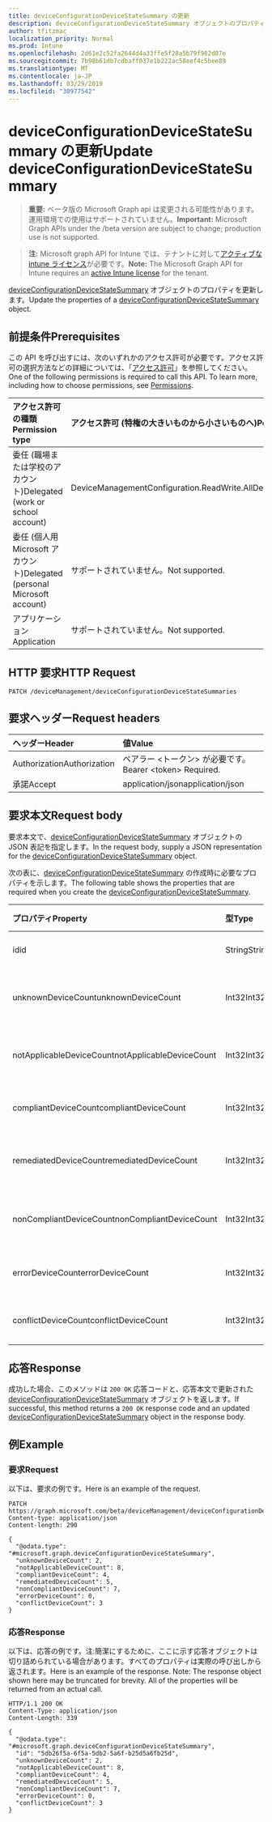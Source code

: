 ```yaml
---
title: deviceConfigurationDeviceStateSummary の更新
description: deviceConfigurationDeviceStateSummary オブジェクトのプロパティを更新します。
author: tfitzmac
localization_priority: Normal
ms.prod: Intune
ms.openlocfilehash: 2d61e2c52fa2644d4a33ffe5f28a5b79f982d87e
ms.sourcegitcommit: 7b98b61db7cdbaff037e1b222ac58eef4c5bee89
ms.translationtype: MT
ms.contentlocale: ja-JP
ms.lasthandoff: 03/29/2019
ms.locfileid: "30977542"
---
```

# <a name="update-deviceconfigurationdevicestatesummary"></a><span data-ttu-id="a0cc1-103">deviceConfigurationDeviceStateSummary の更新</span><span class="sxs-lookup"><span data-stu-id="a0cc1-103">Update deviceConfigurationDeviceStateSummary</span></span>

> <span data-ttu-id="a0cc1-104">**重要:** ベータ版の Microsoft Graph api は変更される可能性があります。運用環境での使用はサポートされていません。</span><span class="sxs-lookup"><span data-stu-id="a0cc1-104">**Important:** Microsoft Graph APIs under the /beta version are subject to change; production use is not supported.</span></span>

> <span data-ttu-id="a0cc1-105">**注:** Microsoft graph API for Intune では、テナントに対して[アクティブな intune ライセンス](https://go.microsoft.com/fwlink/?linkid=839381)が必要です。</span><span class="sxs-lookup"><span data-stu-id="a0cc1-105">**Note:** The Microsoft Graph API for Intune requires an [active Intune license](https://go.microsoft.com/fwlink/?linkid=839381) for the tenant.</span></span>

<span data-ttu-id="a0cc1-106">[deviceConfigurationDeviceStateSummary](../resources/intune-deviceconfig-deviceconfigurationdevicestatesummary.md) オブジェクトのプロパティを更新します。</span><span class="sxs-lookup"><span data-stu-id="a0cc1-106">Update the properties of a [deviceConfigurationDeviceStateSummary](../resources/intune-deviceconfig-deviceconfigurationdevicestatesummary.md) object.</span></span>

## <a name="prerequisites"></a><span data-ttu-id="a0cc1-107">前提条件</span><span class="sxs-lookup"><span data-stu-id="a0cc1-107">Prerequisites</span></span>
<span data-ttu-id="a0cc1-p101">この API を呼び出すには、次のいずれかのアクセス許可が必要です。アクセス許可の選択方法などの詳細については、「[アクセス許可](/graph/permissions-reference)」を参照してください。</span><span class="sxs-lookup"><span data-stu-id="a0cc1-p101">One of the following permissions is required to call this API. To learn more, including how to choose permissions, see [Permissions](/graph/permissions-reference).</span></span>

|<span data-ttu-id="a0cc1-110">アクセス許可の種類</span><span class="sxs-lookup"><span data-stu-id="a0cc1-110">Permission type</span></span>|<span data-ttu-id="a0cc1-111">アクセス許可 (特権の大きいものから小さいものへ)</span><span class="sxs-lookup"><span data-stu-id="a0cc1-111">Permissions (from most to least privileged)</span></span>|
|:---|:---|
|<span data-ttu-id="a0cc1-112">委任 (職場または学校のアカウント)</span><span class="sxs-lookup"><span data-stu-id="a0cc1-112">Delegated (work or school account)</span></span>|<span data-ttu-id="a0cc1-113">DeviceManagementConfiguration.ReadWrite.All</span><span class="sxs-lookup"><span data-stu-id="a0cc1-113">DeviceManagementConfiguration.ReadWrite.All</span></span>|
|<span data-ttu-id="a0cc1-114">委任 (個人用 Microsoft アカウント)</span><span class="sxs-lookup"><span data-stu-id="a0cc1-114">Delegated (personal Microsoft account)</span></span>|<span data-ttu-id="a0cc1-115">サポートされていません。</span><span class="sxs-lookup"><span data-stu-id="a0cc1-115">Not supported.</span></span>|
|<span data-ttu-id="a0cc1-116">アプリケーション</span><span class="sxs-lookup"><span data-stu-id="a0cc1-116">Application</span></span>|<span data-ttu-id="a0cc1-117">サポートされていません。</span><span class="sxs-lookup"><span data-stu-id="a0cc1-117">Not supported.</span></span>|

## <a name="http-request"></a><span data-ttu-id="a0cc1-118">HTTP 要求</span><span class="sxs-lookup"><span data-stu-id="a0cc1-118">HTTP Request</span></span>
<!-- {
  "blockType": "ignored"
}
-->
``` http
PATCH /deviceManagement/deviceConfigurationDeviceStateSummaries
```

## <a name="request-headers"></a><span data-ttu-id="a0cc1-119">要求ヘッダー</span><span class="sxs-lookup"><span data-stu-id="a0cc1-119">Request headers</span></span>
|<span data-ttu-id="a0cc1-120">ヘッダー</span><span class="sxs-lookup"><span data-stu-id="a0cc1-120">Header</span></span>|<span data-ttu-id="a0cc1-121">値</span><span class="sxs-lookup"><span data-stu-id="a0cc1-121">Value</span></span>|
|:---|:---|
|<span data-ttu-id="a0cc1-122">Authorization</span><span class="sxs-lookup"><span data-stu-id="a0cc1-122">Authorization</span></span>|<span data-ttu-id="a0cc1-123">ベアラー &lt;トークン&gt; が必要です。</span><span class="sxs-lookup"><span data-stu-id="a0cc1-123">Bearer &lt;token&gt; Required.</span></span>|
|<span data-ttu-id="a0cc1-124">承諾</span><span class="sxs-lookup"><span data-stu-id="a0cc1-124">Accept</span></span>|<span data-ttu-id="a0cc1-125">application/json</span><span class="sxs-lookup"><span data-stu-id="a0cc1-125">application/json</span></span>|

## <a name="request-body"></a><span data-ttu-id="a0cc1-126">要求本文</span><span class="sxs-lookup"><span data-stu-id="a0cc1-126">Request body</span></span>
<span data-ttu-id="a0cc1-127">要求本文で、[deviceConfigurationDeviceStateSummary](../resources/intune-deviceconfig-deviceconfigurationdevicestatesummary.md) オブジェクトの JSON 表記を指定します。</span><span class="sxs-lookup"><span data-stu-id="a0cc1-127">In the request body, supply a JSON representation for the [deviceConfigurationDeviceStateSummary](../resources/intune-deviceconfig-deviceconfigurationdevicestatesummary.md) object.</span></span>

<span data-ttu-id="a0cc1-128">次の表に、[deviceConfigurationDeviceStateSummary](../resources/intune-deviceconfig-deviceconfigurationdevicestatesummary.md) の作成時に必要なプロパティを示します。</span><span class="sxs-lookup"><span data-stu-id="a0cc1-128">The following table shows the properties that are required when you create the [deviceConfigurationDeviceStateSummary](../resources/intune-deviceconfig-deviceconfigurationdevicestatesummary.md).</span></span>

|<span data-ttu-id="a0cc1-129">プロパティ</span><span class="sxs-lookup"><span data-stu-id="a0cc1-129">Property</span></span>|<span data-ttu-id="a0cc1-130">型</span><span class="sxs-lookup"><span data-stu-id="a0cc1-130">Type</span></span>|<span data-ttu-id="a0cc1-131">説明</span><span class="sxs-lookup"><span data-stu-id="a0cc1-131">Description</span></span>|
|:---|:---|:---|
|<span data-ttu-id="a0cc1-132">id</span><span class="sxs-lookup"><span data-stu-id="a0cc1-132">id</span></span>|<span data-ttu-id="a0cc1-133">String</span><span class="sxs-lookup"><span data-stu-id="a0cc1-133">String</span></span>|<span data-ttu-id="a0cc1-134">エンティティのキー。</span><span class="sxs-lookup"><span data-stu-id="a0cc1-134">Key of the entity.</span></span>|
|<span data-ttu-id="a0cc1-135">unknownDeviceCount</span><span class="sxs-lookup"><span data-stu-id="a0cc1-135">unknownDeviceCount</span></span>|<span data-ttu-id="a0cc1-136">Int32</span><span class="sxs-lookup"><span data-stu-id="a0cc1-136">Int32</span></span>|<span data-ttu-id="a0cc1-137">不明なデバイスの数</span><span class="sxs-lookup"><span data-stu-id="a0cc1-137">Number of unknown devices</span></span>|
|<span data-ttu-id="a0cc1-138">notApplicableDeviceCount</span><span class="sxs-lookup"><span data-stu-id="a0cc1-138">notApplicableDeviceCount</span></span>|<span data-ttu-id="a0cc1-139">Int32</span><span class="sxs-lookup"><span data-stu-id="a0cc1-139">Int32</span></span>|<span data-ttu-id="a0cc1-140">該当しないデバイスの数</span><span class="sxs-lookup"><span data-stu-id="a0cc1-140">Number of not applicable devices</span></span>|
|<span data-ttu-id="a0cc1-141">compliantDeviceCount</span><span class="sxs-lookup"><span data-stu-id="a0cc1-141">compliantDeviceCount</span></span>|<span data-ttu-id="a0cc1-142">Int32</span><span class="sxs-lookup"><span data-stu-id="a0cc1-142">Int32</span></span>|<span data-ttu-id="a0cc1-143">準拠デバイスの数</span><span class="sxs-lookup"><span data-stu-id="a0cc1-143">Number of compliant devices</span></span>|
|<span data-ttu-id="a0cc1-144">remediatedDeviceCount</span><span class="sxs-lookup"><span data-stu-id="a0cc1-144">remediatedDeviceCount</span></span>|<span data-ttu-id="a0cc1-145">Int32</span><span class="sxs-lookup"><span data-stu-id="a0cc1-145">Int32</span></span>|<span data-ttu-id="a0cc1-146">修復済みデバイスの数</span><span class="sxs-lookup"><span data-stu-id="a0cc1-146">Number of remediated devices</span></span>|
|<span data-ttu-id="a0cc1-147">nonCompliantDeviceCount</span><span class="sxs-lookup"><span data-stu-id="a0cc1-147">nonCompliantDeviceCount</span></span>|<span data-ttu-id="a0cc1-148">Int32</span><span class="sxs-lookup"><span data-stu-id="a0cc1-148">Int32</span></span>|<span data-ttu-id="a0cc1-149">準拠していないデバイスの数</span><span class="sxs-lookup"><span data-stu-id="a0cc1-149">Number of NonCompliant devices</span></span>|
|<span data-ttu-id="a0cc1-150">errorDeviceCount</span><span class="sxs-lookup"><span data-stu-id="a0cc1-150">errorDeviceCount</span></span>|<span data-ttu-id="a0cc1-151">Int32</span><span class="sxs-lookup"><span data-stu-id="a0cc1-151">Int32</span></span>|<span data-ttu-id="a0cc1-152">エラー デバイスの数</span><span class="sxs-lookup"><span data-stu-id="a0cc1-152">Number of error devices</span></span>|
|<span data-ttu-id="a0cc1-153">conflictDeviceCount</span><span class="sxs-lookup"><span data-stu-id="a0cc1-153">conflictDeviceCount</span></span>|<span data-ttu-id="a0cc1-154">Int32</span><span class="sxs-lookup"><span data-stu-id="a0cc1-154">Int32</span></span>|<span data-ttu-id="a0cc1-155">競合デバイスの数</span><span class="sxs-lookup"><span data-stu-id="a0cc1-155">Number of conflict devices</span></span>|



## <a name="response"></a><span data-ttu-id="a0cc1-156">応答</span><span class="sxs-lookup"><span data-stu-id="a0cc1-156">Response</span></span>
<span data-ttu-id="a0cc1-157">成功した場合、このメソッドは `200 OK` 応答コードと、応答本文で更新された [deviceConfigurationDeviceStateSummary](../resources/intune-deviceconfig-deviceconfigurationdevicestatesummary.md) オブジェクトを返します。</span><span class="sxs-lookup"><span data-stu-id="a0cc1-157">If successful, this method returns a `200 OK` response code and an updated [deviceConfigurationDeviceStateSummary](../resources/intune-deviceconfig-deviceconfigurationdevicestatesummary.md) object in the response body.</span></span>

## <a name="example"></a><span data-ttu-id="a0cc1-158">例</span><span class="sxs-lookup"><span data-stu-id="a0cc1-158">Example</span></span>

### <a name="request"></a><span data-ttu-id="a0cc1-159">要求</span><span class="sxs-lookup"><span data-stu-id="a0cc1-159">Request</span></span>
<span data-ttu-id="a0cc1-160">以下は、要求の例です。</span><span class="sxs-lookup"><span data-stu-id="a0cc1-160">Here is an example of the request.</span></span>
``` http
PATCH https://graph.microsoft.com/beta/deviceManagement/deviceConfigurationDeviceStateSummaries
Content-type: application/json
Content-length: 290

{
  "@odata.type": "#microsoft.graph.deviceConfigurationDeviceStateSummary",
  "unknownDeviceCount": 2,
  "notApplicableDeviceCount": 8,
  "compliantDeviceCount": 4,
  "remediatedDeviceCount": 5,
  "nonCompliantDeviceCount": 7,
  "errorDeviceCount": 0,
  "conflictDeviceCount": 3
}
```

### <a name="response"></a><span data-ttu-id="a0cc1-161">応答</span><span class="sxs-lookup"><span data-stu-id="a0cc1-161">Response</span></span>
<span data-ttu-id="a0cc1-p102">以下は、応答の例です。注:簡潔にするために、ここに示す応答オブジェクトは切り詰められている場合があります。すべてのプロパティは実際の呼び出しから返されます。</span><span class="sxs-lookup"><span data-stu-id="a0cc1-p102">Here is an example of the response. Note: The response object shown here may be truncated for brevity. All of the properties will be returned from an actual call.</span></span>
``` http
HTTP/1.1 200 OK
Content-Type: application/json
Content-Length: 339

{
  "@odata.type": "#microsoft.graph.deviceConfigurationDeviceStateSummary",
  "id": "5db26f5a-6f5a-5db2-5a6f-b25d5a6fb25d",
  "unknownDeviceCount": 2,
  "notApplicableDeviceCount": 8,
  "compliantDeviceCount": 4,
  "remediatedDeviceCount": 5,
  "nonCompliantDeviceCount": 7,
  "errorDeviceCount": 0,
  "conflictDeviceCount": 3
}
```




